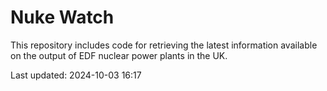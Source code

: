 # Nuke Watch

This repository includes code for retrieving the latest information available on the output of EDF nuclear power plants in the UK.

Last updated: 2024-10-03 16:17